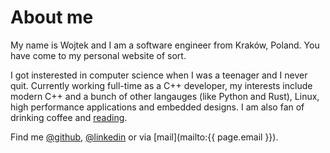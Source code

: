 # About me

My name is Wojtek and I am a software engineer from Kraków, Poland. You have come to my personal website of sort.

I got insterested in computer science when I was a teenager and I never quit.
Currently working full-time as a C++ developer, my interests include modern C++ and a bunch of other langauges (like Python and Rust), Linux, high performance applications and embedded designs. I am also fan of drinking coffee and [reading](https://www.goodreads.com/user/show/33351959-wojtek).

Find me [@github](https://github.com/wgml), [@linkedin](https://www.linkedin.com/in/wgmla/) or via [mail](mailto:{{ page.email }}).